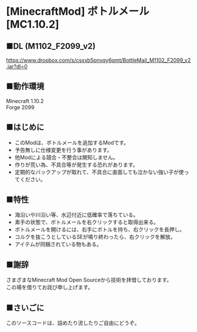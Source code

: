 # [MinecraftMod] ボトルメール [MC1.10.2]

## ■DL (M1102_F2099_v2)

https://www.dropbox.com/s/csxxb5pnvqy6qmt/BottleMail_M1102_F2099_v2.jar?dl=0

## ■動作環境

Minecraft 1.10.2<br>
Forge 2099<br>

## ■はじめに

- このModは、ボトルメールを追加するModです。<br>
- 予告無しに仕様変更を行う事があります。<br>
- 他Modによる競合・不整合は関知しません。<br>
- 作りが荒い為、不具合等が発生する恐れがあります。<br>
- 定期的なバックアップが取れて、不具合に直面しても泣かない強い子が使ってください。<br>

## ■特性

- 海沿いや川沿い等、水辺付近に低確率で落ちている。<br>
- 素手の状態で、ボトルメールを右クリックすると取得出来る。<br>
- ボトルメールを開けるには、右手にボトルを持ち、右クリックを長押し。<br>
- コルクを抜こうとしているSEが鳴り終わったら、右クリックを解放。<br>
- アイテムが同梱されている物もある。<br>

## ■謝辞

さまざまなMinecraft Mod Open Sourceから技術を拝借しております。<br>
この場を借りてお詫び申し上げます。<br>

## ■さいごに

このソースコードは、詰めたり流したりご自由にどうぞ。
